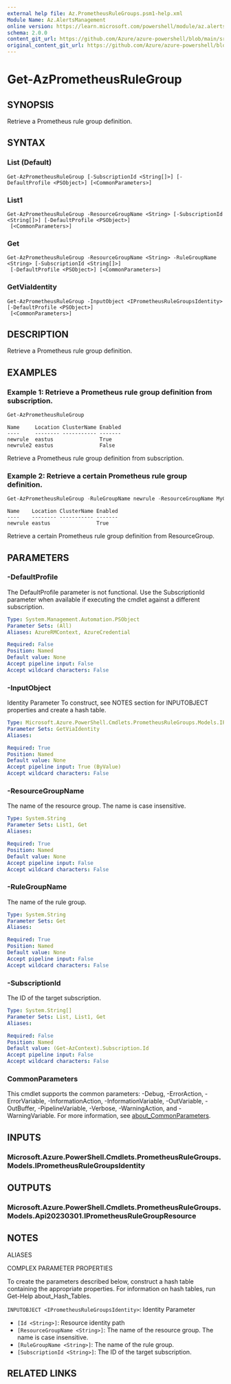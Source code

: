 ```yaml
---
external help file: Az.PrometheusRuleGroups.psm1-help.xml
Module Name: Az.AlertsManagement
online version: https://learn.microsoft.com/powershell/module/az.alertsmanagement/get-azprometheusrulegroup
schema: 2.0.0
content_git_url: https://github.com/Azure/azure-powershell/blob/main/src/AlertsManagement/AlertsManagement/help/Get-AzPrometheusRuleGroup.md
original_content_git_url: https://github.com/Azure/azure-powershell/blob/main/src/AlertsManagement/AlertsManagement/help/Get-AzPrometheusRuleGroup.md
---
```


# Get-AzPrometheusRuleGroup

## SYNOPSIS
Retrieve a Prometheus rule group definition.

## SYNTAX

### List (Default)
```
Get-AzPrometheusRuleGroup [-SubscriptionId <String[]>] [-DefaultProfile <PSObject>] [<CommonParameters>]
```

### List1
```
Get-AzPrometheusRuleGroup -ResourceGroupName <String> [-SubscriptionId <String[]>] [-DefaultProfile <PSObject>]
 [<CommonParameters>]
```

### Get
```
Get-AzPrometheusRuleGroup -ResourceGroupName <String> -RuleGroupName <String> [-SubscriptionId <String[]>]
 [-DefaultProfile <PSObject>] [<CommonParameters>]
```

### GetViaIdentity
```
Get-AzPrometheusRuleGroup -InputObject <IPrometheusRuleGroupsIdentity> [-DefaultProfile <PSObject>]
 [<CommonParameters>]
```

## DESCRIPTION
Retrieve a Prometheus rule group definition.

## EXAMPLES

### Example 1: Retrieve a Prometheus rule group definition from subscription.
```powershell
Get-AzPrometheusRuleGroup
```

```output
Name     Location ClusterName Enabled
----     -------- ----------- -------
newrule  eastus               True
newrule2 eastus               False
```

Retrieve a Prometheus rule group definition from subscription.

### Example 2: Retrieve a certain Prometheus rule group definition.
```powershell
Get-AzPrometheusRuleGroup -RuleGroupName newrule -ResourceGroupName MyGroupName
```

```output
Name    Location ClusterName Enabled
----    -------- ----------- -------
newrule eastus               True
```

Retrieve a certain Prometheus rule group definition from ResourceGroup.

## PARAMETERS

### -DefaultProfile
The DefaultProfile parameter is not functional.
Use the SubscriptionId parameter when available if executing the cmdlet against a different subscription.

```yaml
Type: System.Management.Automation.PSObject
Parameter Sets: (All)
Aliases: AzureRMContext, AzureCredential

Required: False
Position: Named
Default value: None
Accept pipeline input: False
Accept wildcard characters: False
```

### -InputObject
Identity Parameter
To construct, see NOTES section for INPUTOBJECT properties and create a hash table.

```yaml
Type: Microsoft.Azure.PowerShell.Cmdlets.PrometheusRuleGroups.Models.IPrometheusRuleGroupsIdentity
Parameter Sets: GetViaIdentity
Aliases:

Required: True
Position: Named
Default value: None
Accept pipeline input: True (ByValue)
Accept wildcard characters: False
```

### -ResourceGroupName
The name of the resource group.
The name is case insensitive.

```yaml
Type: System.String
Parameter Sets: List1, Get
Aliases:

Required: True
Position: Named
Default value: None
Accept pipeline input: False
Accept wildcard characters: False
```

### -RuleGroupName
The name of the rule group.

```yaml
Type: System.String
Parameter Sets: Get
Aliases:

Required: True
Position: Named
Default value: None
Accept pipeline input: False
Accept wildcard characters: False
```

### -SubscriptionId
The ID of the target subscription.

```yaml
Type: System.String[]
Parameter Sets: List, List1, Get
Aliases:

Required: False
Position: Named
Default value: (Get-AzContext).Subscription.Id
Accept pipeline input: False
Accept wildcard characters: False
```

### CommonParameters
This cmdlet supports the common parameters: -Debug, -ErrorAction, -ErrorVariable, -InformationAction, -InformationVariable, -OutVariable, -OutBuffer, -PipelineVariable, -Verbose, -WarningAction, and -WarningVariable. For more information, see [about_CommonParameters](http://go.microsoft.com/fwlink/?LinkID=113216).

## INPUTS

### Microsoft.Azure.PowerShell.Cmdlets.PrometheusRuleGroups.Models.IPrometheusRuleGroupsIdentity

## OUTPUTS

### Microsoft.Azure.PowerShell.Cmdlets.PrometheusRuleGroups.Models.Api20230301.IPrometheusRuleGroupResource

## NOTES

ALIASES

COMPLEX PARAMETER PROPERTIES

To create the parameters described below, construct a hash table containing the appropriate properties. For information on hash tables, run Get-Help about_Hash_Tables.


`INPUTOBJECT <IPrometheusRuleGroupsIdentity>`: Identity Parameter
  - `[Id <String>]`: Resource identity path
  - `[ResourceGroupName <String>]`: The name of the resource group. The name is case insensitive.
  - `[RuleGroupName <String>]`: The name of the rule group.
  - `[SubscriptionId <String>]`: The ID of the target subscription.

## RELATED LINKS
